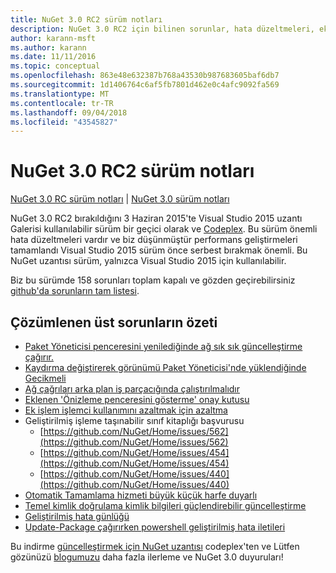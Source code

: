 ```yaml
---
title: NuGet 3.0 RC2 sürüm notları
description: NuGet 3.0 RC2 için bilinen sorunlar, hata düzeltmeleri, eklenen özellikler ve dcr dahil olmak üzere sürüm notları.
author: karann-msft
ms.author: karann
ms.date: 11/11/2016
ms.topic: conceptual
ms.openlocfilehash: 863e48e632387b768a43530b987683605baf6db7
ms.sourcegitcommit: 1d1406764c6af5fb7801d462e0c4afc9092fa569
ms.translationtype: MT
ms.contentlocale: tr-TR
ms.lasthandoff: 09/04/2018
ms.locfileid: "43545827"
---
```

# <a name="nuget-30-rc2-release-notes"></a>NuGet 3.0 RC2 sürüm notları

[NuGet 3.0 RC sürüm notları](../release-notes/nuget-3.0-RC.md) | [NuGet 3.0 sürüm notları](../release-notes/nuget-3.0.0.md)

NuGet 3.0 RC2 bırakıldığını 3 Haziran 2015'te Visual Studio 2015 uzantı Galerisi kullanılabilir sürüm bir geçici olarak ve [Codeplex](https://nuget.codeplex.com/releases/view/615507). Bu sürüm önemli hata düzeltmeleri vardır ve biz düşünmüştür performans geliştirmeleri tamamlandı Visual Studio 2015 sürüm önce serbest bırakmak önemli. Bu NuGet uzantısı sürüm, yalnızca Visual Studio 2015 için kullanılabilir.

Biz bu sürümde 158 sorunları toplam kapalı ve gözden geçirebilirsiniz [github'da sorunların tam listesi](https://github.com/NuGet/Home/issues?utf8=%E2%9C%93&q=is%3Aclosed+milestone%3A3.0.0-RTM+sort%3Aupdated-asc+updated%3A%3C%3D2015-06-01).

## <a name="summary-of-top-issues-resolved"></a>Çözümlenen üst sorunların özeti

* [Paket Yöneticisi penceresini yenilediğinde ağ sık sık güncelleştirme çağırır.](https://github.com/NuGet/Home/issues/515)
* [Kaydırma değiştirerek görünümü Paket Yöneticisi'nde yüklendiğinde Gecikmeli](https://github.com/NuGet/Home/issues/519)
* [Ağ çağrıları arka plan iş parçacığında çalıştırılmalıdır](https://github.com/NuGet/Home/issues/516)
* [Eklenen 'Önizleme penceresini gösterme' onay kutusu](https://github.com/NuGet/Home/issues/566)
* [Ek işlem işlemci kullanımını azaltmak için azaltma](https://github.com/NuGet/Home/issues/356)
* Geliştirilmiş işleme taşınabilir sınıf kitaplığı başvurusu
    * [https://github.com/NuGet/Home/issues/562](https://github.com/NuGet/Home/issues/562)
    * [https://github.com/NuGet/Home/issues/454](https://github.com/NuGet/Home/issues/454)
    * [https://github.com/NuGet/Home/issues/440](https://github.com/NuGet/Home/issues/440)
* [Otomatik Tamamlama hizmeti büyük küçük harfe duyarlı](https://github.com/NuGet/Home/issues/198)
* [Temel kimlik doğrulama kimlik bilgileri güçlendirebilir güncelleştirme](https://github.com/NuGet/Home/issues/456)
* [Geliştirilmiş hata günlüğü](https://github.com/NuGet/Home/issues/407)
* [Update-Package çağırırken powershell geliştirilmiş hata iletileri](https://github.com/NuGet/Home/issues/5)

Bu indirme [güncelleştirmek için NuGet uzantısı](https://nuget.codeplex.com/releases/view/615507) codeplex'ten ve Lütfen gözünüzü [blogumuzu](http://blog.nuget.org) daha fazla ilerleme ve NuGet 3.0 duyuruları!